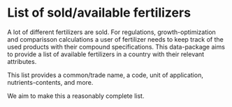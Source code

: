 # List of sold/available fertilizers

A lot of different fertilizers are sold. For regulations, growth-optimization and 
comparisson calculations a user of fertilizer needs to keep track of the used products with their
compound specifications. This data-package aims to provide a list of available fertilizers in a
country with their relevant attributes.

This list provides a common/trade name, a code, unit of application, nutrients-contents, and more.

We aim to make this a reasonably complete list.
